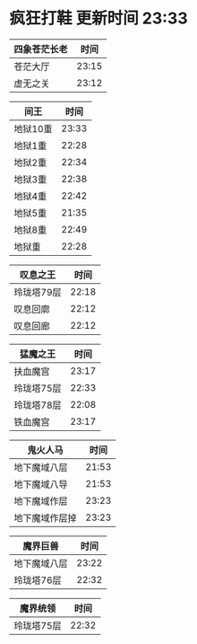 # 疯狂打鞋 更新时间 23:33

| 四象苍茫长老   | 时间    |
|--------|-------|
| 苍茫大厅 | 23:15 |
| 虚无之关 | 23:12 |

| 间王   | 时间    |
|--------|-------|
| 地狱10重 | 23:33 |
| 地狱1重 | 22:28 |
| 地狱2重 | 22:34 |
| 地狱3重 | 22:38 |
| 地狱4重 | 22:42 |
| 地狱5重 | 21:35 |
| 地狱8重 | 22:49 |
| 地狱重 | 22:28 |

| 叹息之王   | 时间    |
|--------|-------|
| 玲珑塔79层 | 22:18 |
| 叹息回廓 | 22:12 |
| 叹息回廊 | 22:12 |

| 猛魔之王   | 时间    |
|--------|-------|
| 扶血魔宫 | 23:17 |
| 玲珑塔75层 | 22:33 |
| 玲珑塔78层 | 22:08 |
| 铁血魔宫 | 23:17 |

| 鬼火人马   | 时间    |
|--------|-------|
| 地下魔域八层 | 21:53 |
| 地下魔域八导 | 21:53 |
| 地下魔域作层 | 23:23 |
| 地下魔域作层掉 | 23:23 |

| 魔界巨兽   | 时间    |
|--------|-------|
| 地下魔域八层 | 23:22 |
| 玲珑塔76层 | 22:32 |

| 魔界统领   | 时间    |
|--------|-------|
| 玲珑塔75层 | 22:32 |